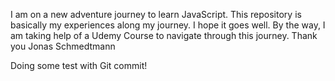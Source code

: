 I am on a new adventure journey to learn JavaScript. This repository is basically my experiences along my journey. I hope it goes well. 
By the way, I am taking help of a Udemy Course to navigate through this journey.
Thank you Jonas Schmedtmann

Doing some test with Git commit!